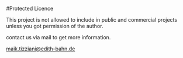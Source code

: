 #Protected Licence

This project is not allowed to include in public and commercial projects unless you got permission of the author.

contact us via mail to get more information.

maik.tizziani@edith-bahn.de